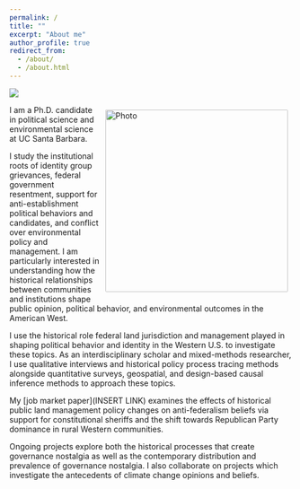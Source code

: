 ```yaml
---
permalink: /
title: ""
excerpt: "About me"
author_profile: true
redirect_from: 
  - /about/
  - /about.html
---
```


![](images/carrizo_nm.jpeg)

<img align="right" src="https://elliottfinn.github.io/images/elliott_mountain.jpeg" alt="Photo" style="width: 325px; border-radius: 10px; padding: 8px 8px 8px 8px"/>

I am a Ph.D. candidate in political science and environmental science at UC Santa Barbara.

I study the institutional roots of identity group grievances, federal government resentment, support for anti-establishment political behaviors and candidates, and conflict over environmental policy and management. I am particularly interested in understanding how the historical relationships between communities and institutions shape public opinion, political behavior, and environmental outcomes in the American West.

I use the historical role federal land jurisdiction and management played in shaping political behavior and identity in the Western U.S. to investigate these topics. As an interdisciplinary scholar and mixed-methods researcher, I use qualitative interviews and historical policy process tracing methods alongside quantitative surveys, geospatial, and design-based causal inference methods to approach these topics.

My [job market paper](INSERT LINK) examines the effects of historical public land management policy changes on anti-federalism beliefs via support for constitutional sheriffs and the shift towards Republican Party dominance in rural Western communities. 

Ongoing projects explore both the historical processes that create governance nostalgia as well as the contemporary distribution and prevalence of governance nostalgia.
I also collaborate on projects which investigate the antecedents of climate change opinions and beliefs. 


<!--tudies the intersections between policy and policymakers, local organizations, and individuals. Who controls the resources and makes land management or policy decisions, and how are benefits through use, non-use, or extraction distributed? As an undergraduate Elliott investigated the connections between individuals’ outdoor recreation participation, place of residence, and environmental worldviews. For the last three years, Elliott worked and traveled throughout Europe and South America, most extensively in Turkey and Colombia. When not in the office Elliott can be found hiking and backpacking across the public lands he enjoys studying. -->


<!--I am a Ph.D. candidate in economics and environmental science at UC Santa Barbara, and a <a href="https://ucigcc.org/people/vincent-thivierge/">2022-2023 Dissertation Fellow</a> at the University of California Institute on Global Conflict and Cooperation. 

I will be a S.V. Ciriacy-Wantrup Postdoctoral Fellow at UC Berkeley ARE next year, before joining the University of Ottawa as an Assistant Professor.

I broadly study the efficiency, effectiveness, and equity impacts of environmental policies for global and local air pollutants. My [job market paper](https://vthivierge.github.io/files/efficiency.pdf) develops an empirical framework for estimating the allocative efficiency changes of environmental markets, and applies it to landmark U.S. air pollution cap-and-trade markets. 

Other ongoing projects examine the effectiveness of carbon tariffs in reducing carbon leakage, and the air pollution and health effects of the energy transition.

I formerly worked as a researcher for think-tanks and University-based policy research institutes in Canada. I thrive to generate rigorous yet policy-relevant research. My work has been cited by the <a href="https://www.bankofcanada.ca/wp-content/uploads/2018/06/fsr-june2018.pdf">Bank of Canada</a>, <a href="https://publications.gc.ca/collections/collection_2021/eccc/En4-423-1-2021-eng.pdf">Environment and Climate Change Canada</a>, in the <a href="https://www.scc-csc.ca/case-dossier/info/af-ma-eng.aspx?cas=37627">Supreme Court of Canada</a>, the <a href="https://calepa.ca.gov/2021/04/21/press-release-carbon-neutrality-studies-identify-potential-paths-for-california-to-reach-2045-goal/">California EPA</a>, and the <a href="https://www.oecd.org/economy/surveys/Canada-2021-OECD-economic-survey-overview.pdf">OECD</a>.

I published papers and reports on the impacts of carbon pricing on household gasoline consumption, industry competitiveness, and on the distributional implications for households.-->
